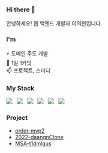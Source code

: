 <!--
### Hi there 👋


**t1dmlgus/t1dmlgus** is a ✨ _special_ ✨ repository because its `README.md` (this file) appears on your GitHub profile.

Here are some ideas to get you started:

- 🔭 I’m currently working on ...
- 🌱 I’m currently learning ...
- 👯 I’m looking to collaborate on ...
- 🤔 I’m looking for help with ...
- 💬 Ask me about ...
- 📫 How to reach me: ...
- 😄 Pronouns: ...
- ⚡ Fun fact: ...
-->

### Hi there 👋

안녕하세요! 웹 백엔드 개발자 이의현입니다.


### I'm

⚡ 도메인 주도 개발<BR>
🌱 1일 1커밋<BR>
📫 프로젝트, 스터디



### My Stack

<p align="left">
  <img src="https://img.shields.io/badge/Java-FAF87D?style=flat-square&logo=Java&logoColor=white"/></a> &nbsp
  <img src="https://img.shields.io/badge/SpringBoot-6AD995?style=flat-square&logo=Java&logoColor=black"/></a> &nbsp
  <img src="https://img.shields.io/badge/JPA-FF596B?style=flat-square&logo=Java&logoColor=white"/></a> &nbsp
  <img src="https://img.shields.io/badge/JUnit5-FC8765?style=flat-square&logo=Java&logoColor=white"/></a> &nbsp
  <img src="https://img.shields.io/badge/MySQL-6CA3F0?style=flat-square&logo=Java&logoColor=white"/></a> &nbsp
  <img src="https://img.shields.io/badge/Jenkins-AB65FC?style=flat-square&logo=Java&logoColor=white"/></a> &nbsp
</p>



### Project

- [order-mvp2](https://github.com/t1dmlgus/order-mvp2)
- [2022-daangnClone](https://github.com/t1dmlgus/2022-daangnClone)
- [MSA-t1dmlgus](https://github.com/orgs/t1dmlgus-MSA/repositories)

